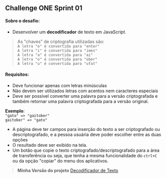 ## **Challenge ONE Sprint 01**  

#### Sobre o desafio:
- Desenvolver um **decodificador**  de texto em JavaScript.
> As "chaves" de criptografia utilizadas são:  
`A letra "e" é convertida para "enter"`  
`A letra "i" é convertida para "imes"`  
`A letra "a" é convertida para "ai"`  
`A letra "o" é convertida para "ober"`  
`A letra "u" é convertida para "ufat"`

#### Requisitos:
- Deve funcionar apenas com letras minúsculas 
- Não devem ser utilizados letras com acentos nem caracteres especiais  
- Deve ser possível converter uma palavra para a versão criptografada e também retornar uma palavra criptografada para a versão original.

 **Exemplo**:  
`"gato" => "gaitober"`  
`gaitober" => "gato"`

-   A página deve ter campos para inserção do texto a ser criptografado ou descriptografado, e a pessoa usuária deve poder escolher entre as duas opções
-   O resultado deve ser exibido na tela.
- Um botão que copie o texto criptografado/descriptografado para a área de transferência ou seja, que tenha a mesma funcionalidade do `ctrl+C` ou da opção "copiar" do menu dos aplicativos.

> **Minha Versão do projeto** [Decodificador de Texto](https://lauroleal.github.io/challenge_one_sprint_01/)

